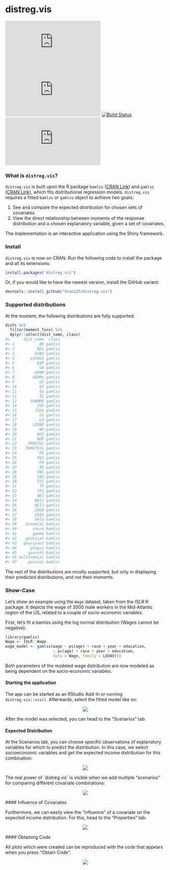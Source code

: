 <!-- README.md is generated from README.Rmd. Please edit that file -->
distreg.vis
===========

[![CRAN
Version](https://www.r-pkg.org/badges/version/distreg.vis)](https://cran.r-project.org/package=distreg.vis)
[![](https://cranlogs.r-pkg.org/badges/distreg.vis)](https://cran.r-project.org/package=distreg.vis)
[![Build
Status](https://api.travis-ci.org/Stan125/distreg.vis.svg?branch=master)](https://travis-ci.org/Stan125/distreg.vis)
[![AppVeyor Build
Status](https://ci.appveyor.com/api/projects/status/github/Stan125/distreg.vis?branch=master&svg=true)](https://ci.appveyor.com/project/Stan125/distreg.vis)

### What is `distreg.vis`?

`distreg.vis` is built upon the R package `bamlss` ([CRAN
Link](https://cran.r-project.org/web/packages/bamlss/index.html)) and
`gamlss` ([CRAN
Link](https://cran.r-project.org/web/packages/gamlss/index.html)), which
fits distributional regression models. `distreg.vis` requires a fitted
`bamlss` or `gamlss` object to achieve two goals:

1.  See and compare the expected distribution for chosen sets of
    covariates
2.  View the direct relationship between moments of the response
    distribution and a chosen explanatory variable, given a set of
    covariates.

The implementation is an interactive application using the Shiny
framework.

### Install

`distreg.vis` is now on CRAN. Run the following code to install the
package and all its extensions:

``` r
install.packages("distreg.vis")
```

Or, if you would like to have the newest version, install the GitHub
variant:

``` r
devtools::install_github("Stan125/distreg.vis")
```

### Supported distributions

At the moment, the following distributions are fully supported:

``` r
dists %>%
  filter(moment_funs) %>%
  dplyr::select(dist_name, class)
#>      dist_name  class
#> 1           BE gamlss
#> 2          BEo gamlss
#> 3         EGB2 gamlss
#> 4       exGAUS gamlss
#> 5          EXP gamlss
#> 6           GA gamlss
#> 7         GEOM gamlss
#> 8        GEOMo gamlss
#> 9           GG gamlss
#> 10          GT gamlss
#> 11          GU gamlss
#> 12          IG gamlss
#> 13      IGAMMA gamlss
#> 14         JSU gamlss
#> 15        JSUo gamlss
#> 16          LG gamlss
#> 17          LO gamlss
#> 18       LOGNO gamlss
#> 19          NO gamlss
#> 20         NO2 gamlss
#> 21         NOF gamlss
#> 22     PARETO2 gamlss
#> 23    PARETO2o gamlss
#> 24          PE gamlss
#> 25         PE2 gamlss
#> 26          PO gamlss
#> 27          RG gamlss
#> 28         SN1 gamlss
#> 29         SN2 gamlss
#> 30         SST gamlss
#> 31          TF gamlss
#> 32         TF2 gamlss
#> 33         WEI gamlss
#> 34        WEI2 gamlss
#> 35        WEI3 gamlss
#> 36        ZAGA gamlss
#> 37        ZAIG gamlss
#> 38        beta bamlss
#> 39    binomial bamlss
#> 40       cnorm bamlss
#> 41       gamma bamlss
#> 42    gaussian bamlss
#> 43   gaussian2 bamlss
#> 44      glogis bamlss
#> 45     gpareto bamlss
#> 46 multinomial bamlss
#> 47     poisson bamlss
```

The rest of the distributions are mostly supported, but only in
displaying their predicted distributions, and not their moments.

### Show-Case

Let’s show an example using the `Wage` dataset, taken from the ISLR R
package. It depicts the wage of 3000 male workers in the Mid-Atlantic
region of the US, related to a couple of socio-economic variables.

First, let’s fit a bamlss using the log normal distribution (Wages
cannot be negative):

``` r
library(gamlss)
Wage <- ISLR::Wage
wage_model <- gamlss(wage ~ ps(age) + race + year + education,
                     ~ ps(age) + race + year + education,
                     data = Wage, family = LOGNO())
```

Both parameters of the modeled wage distribution are now modeled as
being dependent on the socio-economic variables.

#### Starting the application

The app can be started as an RStudio Add-In or running
`distreg.vis::vis()`. Afterwards, select the fitted model like so:
<p align="center">
<img src="images/01_start.gif"/>
</p>
After the model was selected, you can head to the “Scenarios” tab.

#### Expected Distribution

At the Scenarios tab, you can choose specific observations of
explanatory variables for which to predict the distribution. In this
case, we select socioeconomic variables and get the expected income
distribution for this combination:

<p align="center">
<img src="images/02_expected_dist.gif"/>
</p>
The real power of `distreg.vis` is visible when we add multiple
“scenarios” for comparing different covariate combinations:

<p align="center">
<img src="images/03_more_scenarios.gif"/>
</p>
#### Influence of Covariates

Furthermore, we can easily view the “influence” of a covariate on the
expected income distribution. For this, head to the “Properties” tab:

<p align="center">
<img src="images/04_influence_plot.gif"/>
</p>
#### Obtaining Code

All plots which were created can be reproduced with the code that
appears when you press “Obtain Code”:
<p align="center">
<img src="images/05_obtain_code.gif"/>
</p>
